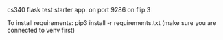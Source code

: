 cs340 flask test starter app. on port 9286 on flip 3

To install requirements: pip3 install -r requirements.txt
(make sure you are connected to venv first)
